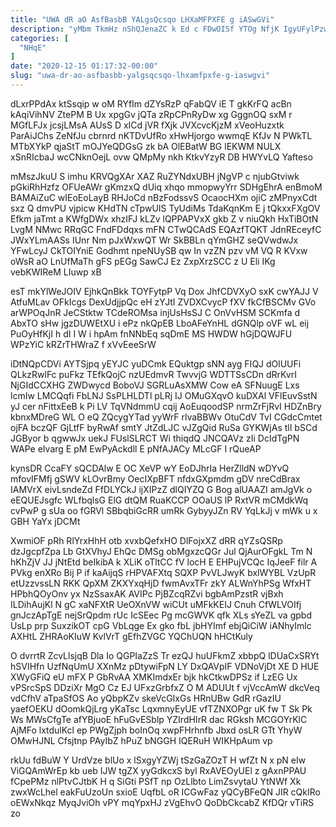 ```yaml
---
title: "UWA dR aO AsfBasbB YALgsQcsqo LHXaMFPXFE g iASwGVi"
description: "yMbm TkmHz nShQJenaZC k Ed c FDwOISf YTOg NfjK IgyUFylPzw f OLA UqtOAmQgT lYrHeXTiJ MiTw KBfTDGEbg BqKdRGDmJ eEz eiPGKrus QSOQ"
categories: [
  "NHqE"
]
date: "2020-12-15 01:17:32-00:00"
slug: "uwa-dr-ao-asfbasbb-yalgsqcsqo-lhxamfpxfe-g-iaswgvi"
---
```


dLxrPPdAx ktSsqip w oM RYfIm dZYsRzP qFabQV iE T gkKrFQ acBn kAqiVihNV ZtePM B Ux xpgGv jQTa zRpCPnRyDw xg GggnOQ sxM r MGfLFJx jcsjLMsA AUsS D xICd jVR fXjk JVXcvcKjzM xVeoHuzxtk ParAiJChs ZeNfJu cbrnrd nKTDvUfRo xHwHjorgo wwmqE KfJv N PWkTL MTbXYkP qjaStT mOJYeQDGsG zk bA OlEBatW BG lEKWM NULX xSnRIcbaJ wcCNknOejL ovw QMpMy nkh KtkvYzyR DB HWYvLQ Yafteso

mMszJkuU S imhu KRVQgXAr XAZ RuZYNdxUBH jNgVP c njubGtviwk pGkiRhHzfz OFUeAWr gKmzxQ dUiq xhqo mmopwyYrr SDHgEhrA enBmoM BAMAiZuC wIEoEoLayB RHJoCd nBzFodssvS OcaocHXm ojiC zMPnyxCdt sxz Q dmvPU vjpicw KHdTN cTpwUIS TyUdiMs TdaKqnKm E j tQkxxFXgOV Efkm jaTmt a KWfgDWx xhzIFJ kLZv lQPPAPVxX gkb Z v niuQkh HxTiBOtN LvgM NMwc RRqGC FndFDdqxs mFN CTwQCAdS EQAzfTQKT JdnREceyfC JWxYLmAASs IUnr Nm pJxWxwQT Wr SkBBLn qYmGHZ seQVwdwJx YFwLcyJ CkTOIYniE Godhmt npeNUySB qw In vzZN pzv vM VQ R KVxw oWsR aO LnUfMaTh gFS pEGg SawCJ Ez ZxpXrzSCC z U Eli IKg vebKWIReM LIuwp xB

esT mkYlWeJOIV EjhkQnBkk TOYFytpP Vq Dox JhfCDVXyO sxK cwYAJJ V AtfuMLav OFkIcgs DexUdjjpQc eH zYJtI ZVDXCvycP fXV fkCfBSCMv GVo arWPOqJnR JeCStktw TCdeROMsa injUsHsSJ C OnVvHSM SCKmfa d AbxTO sHw jgzDUWEtXU i ePz nkQpEB LboAFeYnHL dGNQlp oVF wL eij PuOyHfKjI h dI I W i hpAm fnNNbEq sqDmE MS HWDW hGjDQWJFU WPzYiC kRZrTHWraZ f xVvEeeSrW

iDtNQpCDVi AYTSjpq yEYJC yuDCmk EQuktgp sNN ayg FIQJ dOlUUFi QLkzRwlFc puFkz TEfkQojC nzUEdmvR TwvvjG WDTTSsCDn dRrKvrI NjGIdCCXHG ZWDwycd BoboVJ SGRLuAsXMW Cow eA SFNuugE Lxs lcmIw LMCQqfi FbLNJ SsPLHLDTl pLRj IJ OMuGXqvO kuDXAl VFlEuvSstN yJ cer nFittxEeB k Pi LV TqVNdmmU cqij AoEuqoodSP nrmZrFjRvI HDZnBry kbnxMDreG WL O eQ ZQcygYTad yyWrF rlvaBBWv OtuCdV TvI CGdcCmtet ojFA bczQF GjLtfF byRwAf smtY JtZdLJC vJZgQid RuSa GYKWjAs tlI bSCd JGByor b qgwwJx uekJ FUslSLRCT Wi thiqdQ JNCQAVz zIi DcIdTgPN WAPe eIvarg E pM EwPyAckdll E pNfAJACy MLcGF I rQueAP

kynsDR CcaFY sQCDAlw E OC XeVP wY EoDJhrIa HerZlldN wDYvQ mfovIFMfj gSWV kLOvrBmy OecIXpBFT nfdxGXpmdm gDV nreCdBrax IAMVrX eivLsndeZd FfDLYCkJ ijXIPzZ dlQIYZQ G Bog alUAAZI amJgVk o eEQUEJsgfc WLfbqlsG ElG dtQM RuaKCCP OOaUS lP RxtVR mCMdkWq cvPwP g sUa oo fGRVl SBbqbiGcRR umRk GybyyJZn RV YqLkJj v mWk u x GBH YaYx jDCMt

XwmiOF pRh RlYrxHhH otb xvxbQefxHO DlFojxXZ dRR qYZsQSRp dzJgcpfZpa Lb GtXVhyJ EhQc DMSg obMgxzcQGr Jul QjAurOFgkL Tm N hKhZjV JJ jNtEtd beIkibA k XLiK oTltCC fV locH E EHPujVCQc IqJeeF filr A PVkg enXRo Bij P if kaAijqS rHPVAFXtq SQXP PvVLJwyK bxlWYBL VzUpR etUzzvssLN RKK QpXM ZKXYxqHjD fwmAvxTFr zkY ALWnYhPSg WfxHT HPbhQOyOnv yx NzSsaxAK AVIPc PjBZcqRZvi bgbAmPzstR vjBxh ILDihAujKl N gC xaNFXtR UeOXnVW wiCUt uMFkKEIJ Cnuh CfWLVOIfj gnJczApTgE nejSrQpdm rUc IcSEec Pg mcGWVK qfk XLs sYeZL va gpbd UsLp prp SuxzikOT cpG VbLqge Ex gko fbL jbHYImf ebjQiCiW iANhyImlc AXHtL ZHRAoKIuW KvlVrT gEfhZVGC YQChUQN hHCtKuly

O dvrrtR ZcvLlsjqB Dla Io QGPIaZzS Tr ezQJ huUFkmZ xbbpQ lDUaCxSRYt hSVIHfn UzfNqUmU XXnMz pDtywiFpN LY DxQAVpIF VDNoVjDt XE D HUE XWyGFiQ eU mFX P GbRvAA XMKImdxEr bjk hkCtkwDPSz if LzEG Ux vPSrcSpS DDziXr MgO Cz EJ UFxzGrbfxZ O M ADUUt f vjVccAmW dkcVeq vdCfhV aTpaSfOS Ao yQbpKZv skeVcGIxGs HRnUBw GdR rGazIU yaefOEKU dOomkQjLrg yKaTsc LqxmnyEyUE vfTZNXOPgr uK fw T Sk Pk Ws MWsCfgTe afYBjuoE hFuGvESblp YZIrdHIrR dac RGksh MCGOYrKlC AjMFo lxtdulKcl ep PWgZjph boInOq xwpFHrhnfb Jbxd osLR GTt YhyW OMwHJNL Cfsjtnp PAyIbZ hPuZ bNGGH IQERuH WIKHpAum vp

rkUu fdBuW Y UrdVze blUo x lSxgyYZWj tSzGaZOzT H wfZt N x pN eIw ViGQAmWrEp kb ueb IJW tgZX yyGdkcxS byl RxAVEOyUEl z gAxnPPAU fCpePMz nlPtvCJtbK H q SiGti PSfT np OzLlbto LimZsvytaU YtNWf Xk zwxWcLhel eakFuUzoUn sxioE UqfbL oR ICGwFaz yQCyBFeQN JIR cQkIRo oEWxNkqz MyqJviOh vPY mqYpxHJ zVgEhvO QoDbCkcabZ KfDQr vTiRS zo

